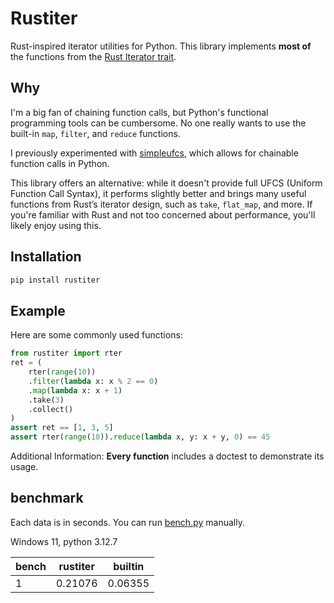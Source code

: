 # Rustiter

Rust-inspired iterator utilities for Python. This library implements **most of** the functions from the [Rust Iterator trait](https://doc.rust-lang.org/std/iter/trait.Iterator.html).

## Why

I'm a big fan of chaining function calls, but Python's functional programming tools can be cumbersome. No one really wants to use the built-in `map`, `filter`, and `reduce` functions.

I previously experimented with [simpleufcs](https://github.com/lxl66566/simpleufcs), which allows for chainable function calls in Python.

This library offers an alternative: while it doesn't provide full UFCS (Uniform Function Call Syntax), it performs slightly better and brings many useful functions from Rust’s iterator design, such as `take`, `flat_map`, and more. If you're familiar with Rust and not too concerned about performance, you'll likely enjoy using this.

## Installation

```sh
pip install rustiter
```

## Example

Here are some commonly used functions:

```py
from rustiter import rter
ret = (
    rter(range(10))
    .filter(lambda x: x % 2 == 0)
    .map(lambda x: x + 1)
    .take(3)
    .collect()
)
assert ret == [1, 3, 5]
assert rter(range(10)).reduce(lambda x, y: x + y, 0) == 45
```

Additional Information: **Every function** includes a doctest to demonstrate its usage.

## benchmark

Each data is in seconds. You can run [bench.py](./bench.py) manually.

Windows 11, python 3.12.7

| bench | rustiter | builtin |
| ----- | -------- | ------- |
| 1     | 0.21076  | 0.06355 |
